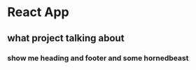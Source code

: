 # React App


## what project talking about

### show me heading and footer and some hornedbeast 



